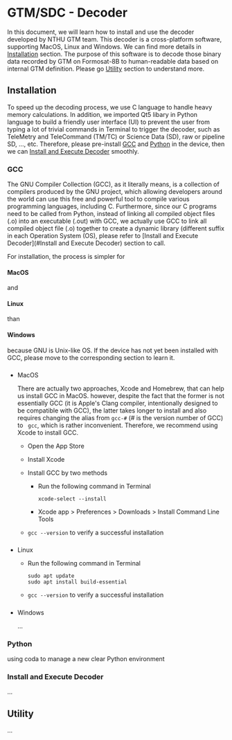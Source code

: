 # GTM/SDC - Decoder
In this document, we will learn how to install and use the decoder developed by NTHU GTM team. This decoder is a cross-platform software, supporting MacOS, Linux and Windows. We can find more details in [Installation](#Installation) section. The purpose of this software is to decode those binary data recorded by GTM on Formosat-8B to human-readable data based on internal GTM definition. Please go [Utility](#Utility) section to understand more.

## Installation

To speed up the decoding process, we use C language to handle heavy memory calculations. In addition, we imported Qt5 libary in Python language to build a friendly user interface (UI) to prevent the user from typing a lot of trivial commands in Terminal to trigger the decoder, such as TeleMetry and TeleCommand (TM/TC) or Science Data (SD), raw or pipeline SD, ..., etc. Therefore, please pre-install [GCC](#GCC) and [Python](#Python) in the device, then we can [Install and Execute Decoder](#Install-and-Execute-Decoder) smoothly.

### GCC

The GNU Compiler Collection (GCC), as it literally means, is a collection of compilers produced by the GNU project, which allowing developers around the world can use this free and powerful tool to compile various programming languages, including C. Furthermore, since our C programs need to be called from Python, instead of linking all compiled object files (.o) into an executable (.out) with GCC, we actually use GCC to link all compiled object file (.o) together to create a dynamic library (different suffix in each Operation System (OS), please refer to [Install and Execute Decoder](#Install and Execute Decoder) section to call.

For installation, the process is simpler for <h4 href="#GCC_MacOS">MacOS</h4> and <h4 href="#GCC_Linux">Linux</h4> than <h4 href="#GCC_Windows">Windows</h4> because GNU is Unix-like OS. If the device has not yet been installed with GCC, please move to the corresponding section to learn it.

- ##### <h4 id="GCC_MacOS"></h4> MacOS

  There are actually two approaches, Xcode and Homebrew, that can help us install GCC in MacOS. however, despite the fact that the former is not essentially GCC (it is Apple's Clang compiler, intentionally designed to be compatible with GCC), the latter takes longer to install and also requires changing the alias from `gcc-#` (# is the version number of GCC) to ` gcc`, which is rather inconvenient. Therefore, we recommend using Xcode to install GCC.

  - Open the App Store

  - Install Xcode

  - Install GCC by two methods

    - Run the following command in Terminal

      ```
      xcode-select --install
      ```

    - Xcode app > Preferences > Downloads > Install Command Line Tools

  - `gcc --version` to verify a successful installation

- ##### <h4 id="GCC_Linux"></h4> Linux

  - Run the following command in Terminal

    ```
    sudo apt update
    sudo apt install build-essential
    ```

  - `gcc --version` to verify a successful installation

- ##### <h4 id="GCC_Windows"></h4> Windows

  ...

### Python 

using coda to manage a new clear Python environment

### Install and Execute Decoder

...

## Utility

...
